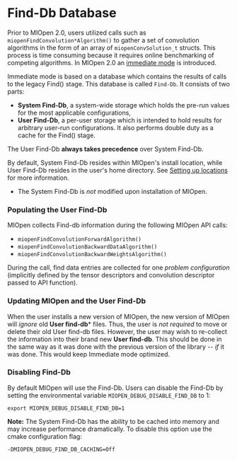 Find-Db Database
================

Prior to MIOpen 2.0, users utilized calls such as `miopenFindConvolution*Algorithm()` to gather a set of convolution algorithms in the form of an array of `miopenConvSolution_t` structs. This process is time consuming because it requires online benchmarking of competing algorithms. In MIOpen 2.0 an [immediate mode](https://ROCm.github.io/MIOpen/doc/html/find_and_immediate.html) is introduced. 

Immediate mode is based on a database which contains the results of calls to the legacy Find() stage. This database is called `Find-Db`. It consists of two parts:
- **System Find-Db**, a system-wide storage which holds the pre-run values for the most applicable configurations,
- **User Find-Db**, a per-user storage which is intended to hold results for arbitrary user-run configurations. It also performs double duty as a cache for the Find() stage.

The User Find-Db **always takes precedence** over System Find-Db.

By default, System Find-Db resides within MIOpen's install location, while User Find-Db resides in the user's home directory. See [Setting up locations](https://ROCm.github.io/MIOpen/doc/html/install.html#setting-up-locations) for more information.

 * The System Find-Db is *not* modified upon installation of MIOpen.

### Populating the User Find-Db

MIOpen collects Find-db information during the following MIOpen API calls:
- `miopenFindConvolutionForwardAlgorithm()`
- `miopenFindConvolutionBackwardDataAlgorithm()`
- `miopenFindConvolutionBackwardWeightsAlgorithm()`

During the call, find data entries are collected for one _problem configuration_ (implicitly defined by the tensor descriptors and convolution descriptor passed to API function).


### Updating MIOpen and the User Find-Db

When the user installs a new version of MIOpen, the new version of MIOpen will _ignore_ old **User find-db*** files. Thus, the user is _not required_ to move or delete their old User find-db files. However, the user may wish to re-collect the information into their brand new **User find-db**. This should be done in the same way as it was done with the previous version of the library -- _if_ it was done. This would keep Immediate mode optimized.


### Disabling Find-Db

By default MIOpen will use the Find-Db. Users can disable the Find-Db by setting the environmental variable `MIOPEN_DEBUG_DISABLE_FIND_DB` to 1:
```
export MIOPEN_DEBUG_DISABLE_FIND_DB=1
```

**Note:** The System Find-Db has the ability to be cached into memory and may increase performance dramatically. To disable this option use the cmake configuration flag:
```
-DMIOPEN_DEBUG_FIND_DB_CACHING=Off
```


